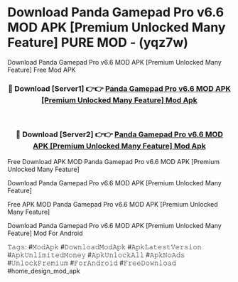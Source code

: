 # Download Panda Gamepad Pro v6.6 MOD APK [Premium Unlocked Many Feature] PURE MOD - (yqz7w)
Download Panda Gamepad Pro v6.6 MOD APK [Premium Unlocked Many Feature] Free Mod APK

<div align="center">
<h3>🔴 Download [Server1] 👉👉 <a href="https://apk-comot.site?title=Panda_Gamepad_Pro_v6.6_MOD_APK_[Premium_Unlocked_Many_Feature]">Panda Gamepad Pro v6.6 MOD APK [Premium Unlocked Many Feature] Mod Apk</a></h3><br>

<h3>🔴 Download [Server2] 👉👉 <a href="https://apk-comot.site?title=Panda_Gamepad_Pro_v6.6_MOD_APK_[Premium_Unlocked_Many_Feature]">Panda Gamepad Pro v6.6 MOD APK [Premium Unlocked Many Feature] Mod Apk</a></h3>
</div>


Free Download APK MOD Panda Gamepad Pro v6.6 MOD APK [Premium Unlocked Many Feature]

Download Panda Gamepad Pro v6.6 MOD APK [Premium Unlocked Many Feature] 

Free APK MOD Panda Gamepad Pro v6.6 MOD APK [Premium Unlocked Many Feature] 

Download Panda Gamepad Pro v6.6 MOD APK [Premium Unlocked Many Feature] Mod For Android

𝚃𝚊𝚐𝚜: #𝙼𝚘𝚍𝙰𝚙𝚔 #𝙳𝚘𝚠𝚗𝚕𝚘𝚊𝚍𝙼𝚘𝚍𝙰𝚙𝚔 #𝙰𝚙𝚔𝙻𝚊𝚝𝚎𝚜𝚝𝚅𝚎𝚛𝚜𝚒𝚘𝚗 #𝙰𝚙𝚔𝚄𝚗𝚕𝚒𝚖𝚒𝚝𝚎𝚍𝙼𝚘𝚗𝚎𝚢 #𝙰𝚙𝚔𝚄𝚗𝚕𝚘𝚌𝚔𝙰𝚕𝚕 #𝙰𝚙𝚔𝙽𝚘𝙰𝚍𝚜 #𝚄𝚗𝚕𝚘𝚌𝚔𝙿𝚛𝚎𝚖𝚒𝚞𝚖 #𝙵𝚘𝚛𝙰𝚗𝚍𝚛𝚘𝚒𝚍 #𝙵𝚛𝚎𝚎𝙳𝚘𝚠𝚗𝚕𝚘𝚊𝚍 #home_design_mod_apk